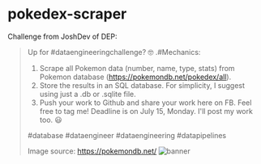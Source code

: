 # pokedex-scraper

Challenge from JoshDev of DEP:
>Up for #dataengineeringchallenge? 🤓
.#Mechanics:
>1. Scrape all Pokemon data (number, name, type, stats) from Pokemon database (https://pokemondb.net/pokedex/all).
>2. Store the results in an SQL database. For simplicity, I suggest using just a .db or .sqlite file. 
>3. Push your work to Github and share your work here on FB. Feel free to tag me!
>Deadline is on July 15, Monday. I'll post my work too. 😃 
>
>#database #dataengineer #dataengineering #datapipelines
>
>Image source: https://pokemondb.net/
>![banner](https://img.pokemondb.net/design/avif/header-lg.avif)

